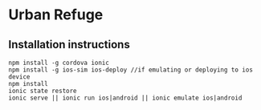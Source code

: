 # Urban Refuge

## Installation instructions
```
npm install -g cordova ionic
npm install -g ios-sim ios-deploy //if emulating or deploying to ios device
npm install
ionic state restore
ionic serve || ionic run ios|android || ionic emulate ios|android
```
